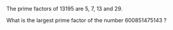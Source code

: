   <p>The prime factors of 13195 are 5, 7, 13 and 29.</p>  <p>What is the largest prime factor of the number 600851475143 ?</p>      